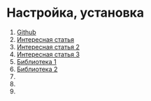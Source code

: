 # Настройка, установка
1. [Github](https://github.com/jrief/django-sass-processor)
2. [Интересная статья](https://engineertodeveloper.com/how-to-easily-use-sass-scss-with-django/)
3. [Интересная статья 2](https://terencelucasyap.com/using-sass-django/)
4. [Интересная статья 3](https://www.accordbox.com/blog/how-use-scss-sass-your-django-project-python-way/)
5. [Библиотека 1](https://pypi.org/project/django-scss/)
5. [Библиотека 2](https://pypi.org/project/django-sass/)
5. []()
5. []()
6. 